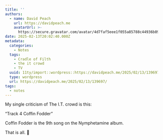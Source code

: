 ```yaml
---
title: ''
authors:
  - name: David Peach
    url: https://davidpeach.me
    avatarUrl: >-
      https://secure.gravatar.com/avatar/4d7faf5eee1f055a85788c44936b8995eaab6dfb004e7854ec747ccb272e91ee?s=96&d=mm&r=g
date: 2025-02-13T20:02:40.000Z
metadata:
  categories:
    - Notes
  tags:
    - Cradle of Filth
    - the it crowd
    - TV
  uuid: 11ty/import::wordpress::https://davidpeach.me/2025/02/13/139697/
  type: wordpress
  url: https://davidpeach.me/2025/02/13/139697/
tags:
  - notes
---
```

My single criticism of The I.T. crowd is this:

“Track 4 Coffin Fodder”

Coffin Fodder is the 9th song on the Nymphetamine album.

That is all. 🙂